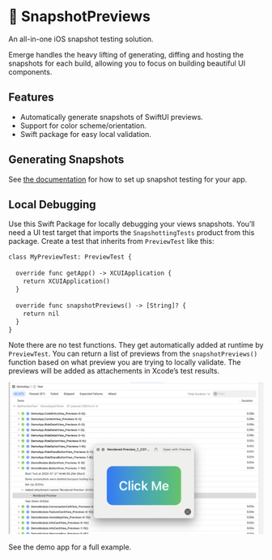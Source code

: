 # 📸 SnapshotPreviews

An all-in-one iOS snapshot testing solution.

Emerge handles the heavy lifting of generating, diffing and hosting the snapshots for each build, allowing you to focus on building beautiful UI components.

## Features
 - Automatically generate snapshots of SwiftUI previews.
 - Support for color scheme/orientation.
 - Swift package for easy local validation.

## Generating Snapshots

See [the documentation](https://docs.emergetools.com/docs/swiftui-previews) for how to set up snapshot testing for your app.

## Local Debugging

Use this Swift Package for locally debugging your views snapshots. You’ll need a UI test target that imports the `SnapshottingTests` product from this package. Create a test that inherits from `PreviewTest` like this:

```
class MyPreviewTest: PreviewTest {

  override func getApp() -> XCUIApplication {
    return XCUIApplication()
  }

  override func snapshotPreviews() -> [String]? {
    return nil
  }
}
```

Note there are no test functions. They get automatically added at runtime by `PreviewTest`. You can return a list of previews from the `snapshotPreviews()` function based on what preview you are trying to locally validate. The previews will be added as attachements in Xcode’s test results.

![Screenshot of Xcode test output](images/testOutput.png)

See the demo app for a full example.
